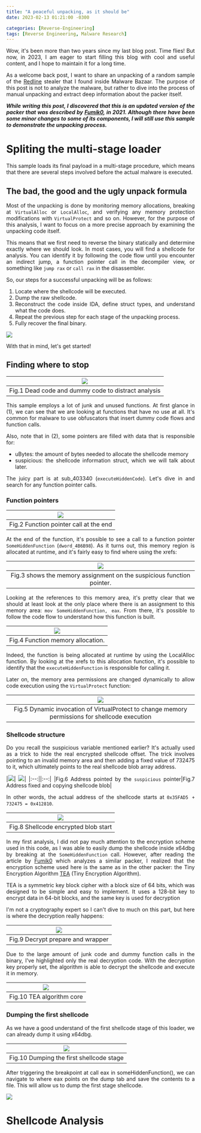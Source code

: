 ```yaml
---
title: "A peaceful unpacking, as it should be"
date: 2023-02-13 01:21:00 -0300

categories: [Reverse-Engineering]
tags: [Reverse Engineering, Malware Research]
---
```

<style>
body {
    text-align: justify;
}
</style>

Wow, it's been more than two years since my last blog post. Time flies! But now, in 2023, I am eager to start filling this blog with cool and useful content, and I hope to maintain it for a long time.

As a welcome back post, I want to share an unpacking of a random sample of the [Redline](https://bazaar.abuse.ch/sample/4daa4b6dfe81b31c09d7d3019eef4d84c071962069fd9c6603e810f88182b80c/) stealer that I found inside Malware Bazaar. The purpose of this post is not to analyze the malware, but rather to dive into the process of manual unpacking and extract deep information about the packer itself.

***While writing this post, I discovered that this is an updated version of the packer that was described by [Fumik0](https://fumik0.com/2021/04/24/anatomy-of-a-simple-and-popular-packer/), in 2021. Although there have been some minor changes to some of its components, I will still use this sample to demonstrate the unpacking process.***

# Spliting the multi-stage loader 

This sample loads its final payload in a multi-stage procedure, which means that there are several steps involved before the actual malware is executed.

## The bad, the good and the ugly unpack formula

Most of the unpacking is done by monitoring memory allocations, breaking at `VirtualAlloc` or `LocalAlloc`, and verifying any memory protection modifications with `VirtualProtect` and so on. However, for the purpose of this analysis, I want to focus on a more precise approach by examining the unpacking code itself.

This means that we first need to reverse the binary statically and determine exactly where we should look. In most cases, you will find a shellcode for analysis. You can identify it by following the code flow until you encounter an indirect jump, a function pointer call in the decompiler view, or something like `jump rax` or `call rax` in the disassembler.


So, our steps for a successful unpacking will be as follows:

1. Locate where the shellcode will be executed.
2. Dump the raw shellcode.
3. Reconstruct the code inside IDA, define struct types, and understand what the code does.
4. Repeat the previous step for each stage of the unpacking process.
5. Fully recover the final binary.

![](/assets/images/unpacking_redline/ed.gif)

With that in mind, let's get started!

## Finding where to stop


|![](/assets/images/unpacking_redline/mainstage1.png)|
|:--:|
| Fig.1 Dead code and dummy code to distract analysis |

This sample employs a lot of junk and unused functions. At first glance in (1), we can see that we are looking at functions that have no use at all. It's common for malware to use obfuscators that insert dummy code flows and function calls.

Also, note that in (2), some pointers are filled with data that is responsible for:

- uBytes: the amount of bytes needed to allocate the shellcode memory
- suspicious: the shellcode information struct, which we will talk about later.

The juicy part is at sub_403340 (`executeHiddenCode`). Let's dive in and search for any function pointer calls.


### Function pointers 

|![](/assets/images/unpacking_redline/first_function_ptr_call.png)|
|:--:|
| Fig.2 Function pointer call at the end |

At the end of the function, it's possible to see a call to a function pointer `SomeHiddenFunction` (`dword_4B6B98`). As it turns out, this memory region is allocated at runtime, and it's fairly easy to find where using the xrefs:


|![](/assets/images/unpacking_redline/someHiddenFunctionAssign.png)|
|:--:|
| Fig.3 shows the memory assignment on the suspicious function pointer. |


Looking at the references to this memory area, it's pretty clear that we should at least look at the only place where there is an assignment to this memory area: `mov SomeHiddenFunction, eax`. From there, it's possible to follow the code flow to understand how this function is built.

|![](/assets/images/unpacking_redline/functionLocalAlloc.png)|
|:--:|
| Fig.4 Function memory allocation. |


Indeed, the function is being allocated at runtime by using the LocalAlloc function. By looking at the xrefs to this allocation function, it's possible to identify that the `executeHiddenFunction` is responsible for calling it.


Later on, the memory area permissions are changed dynamically to allow code execution using the `VirtualProtect` function:

|![](/assets/images/unpacking_redline/virtualprotect.png)|
|:--:|
| Fig.5 Dynamic invocation of VirtualProtect to change memory permissions for shellcode execution |

### Shellcode structure

Do you recall the suspicious variable mentioned earlier? It's actually used as a trick to hide the real encrypted shellcode offset. The trick involves pointing to an invalid memory area and then adding a fixed value of 732475 to it, which ultimately points to the real shellcode blob array address.

|![](/assets/images/unpacking_redline/partOfMem.png)| ![](/assets/images/unpacking_redline/copyingShellcode.png)|
|:--:||:--:|
|Fig.6 Address pointed by the `suspicious` pointer|Fig.7 Address fixed and copying shellcode blob|


In other words, the actual address of the shellcode starts at `0x35FAD5 + 732475 = 0x412810`.

|![](/assets/images/unpacking_redline/shellcodeBlob.png)|
|:--:|
|Fig.8 Shellcode encrypted blob start|

In my first analysis, I did not pay much attention to the encryption scheme used in this code, as I was able to easily dump the shellcode inside x64dbg by breaking at the `SomeHiddenFunction` call. However, after reading the article by [Fumik0](https://fumik0.com/2021/04/24/anatomy-of-a-simple-and-popular-packer/) which analyzes a similar packer, I realized that the encryption scheme used here is the same as in the other packer: the Tiny Encryption Algorithm [TEA](https://en.wikipedia.org/wiki/Tiny_Encryption_Algorithm) (Tiny Encryption Algorithm).

TEA is a symmetric key block cipher with a block size of 64 bits, which was designed to be simple and easy to implement. It uses a 128-bit key to encrypt data in 64-bit blocks, and the same key is used for decryption

I'm not a cryptography expert so I can't dive to much on this part, but here is where the decryption really happens:


|![](/assets/images/unpacking_redline/DecryptWrapper.png)|
|:--:|
|Fig.9 Decrypt prepare and wrapper|



Due to the large amount of junk code and dummy function calls in the binary, I've highlighted only the real decryption code. With the decryption key properly set, the algorithm is able to decrypt the shellcode and execute it in memory.

|![](/assets/images/unpacking_redline/tie_algo.png)|
|:--:|
|Fig.10 TEA algorithm core|



### Dumping the first shellcode


As we have a good understand of the first shellcode stage of this loader, we can already dump it using x64dbg.

|![](/assets/images/unpacking_redline/saving_shellcode.png)|
|:--:|
|Fig.10 Dumping the first shellcode stage|


After triggering the breakpoint at call eax in someHiddenFunction(), we can navigate to where eax points on the dump tab and save the contents to a file. This will allow us to dump the first stage shellcode.

![](/assets/images/unpacking_redline/manual_unpack_meme.jpg)

# Shellcode Analysis